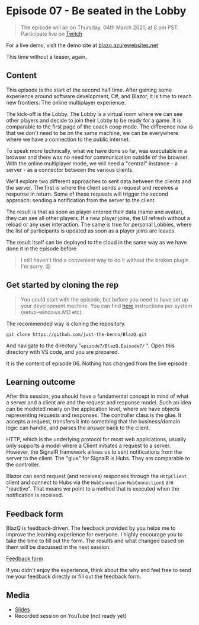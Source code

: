 # Episode 07 - Be seated in the Lobby

> The episode will air on Thursday, 04th March 2021, at 8 pm PST. Participate live on [Twitch](https://www.twitch.tv/justthebenno)

For a live demo, visit the demo site at [blazq.azurewebsites.net](https://blazq.azurewebsites.net)

This time without a teaser, again.

## Content

This episode is the start of the second half time. After gaining some experience around software development, C#, and Blazor, it is time to reach new frontiers: The online multiplayer experience. 

The kick-off is the Lobby. The Lobby is a virtual room where we can see other players and decide to join their Lobby to be ready for a game. It is comparable to the first page of the coach coop mode. The difference now is that we don't need to be on the same machine, we can be everywhere where we have a connection to the public internet.

To speak more technically, what we have done so far, was executable in a browser and there was no need for communication outside of the browser. With the online multiplayer mode, we will need a "central" instance - a server - as a connector between the various clients.

We'll explore two different approaches to sent data between the clients and the server. The first is where the client sends a request and receives a response in return. Some of these requests will trigger the second approach: sending a notification from the server to the client. 

The result is that as soon as player entered their data (name and avatar), they can see all other players. If a new player joins, the UI refresh without a reload or any user interaction.  The same is true for personal Lobbies, where the list of participants is updated as soon as a player joins are leaves. 

The result itself can be deployed to the cloud in the same way as we have done it in the episode before

> I still haven't find a convenient way to do it without the broken plugin. I'm sorry. :weary:


## Get started by cloning the rep

> You could start with the episode, but before you need to have set up your development machine. You can find [here](https://github.com/just-the-benno/BlazQ/tree/main/episode1) instructions per system (setup-windows.MD etc).

The recommended way is cloning the repository. 

```
git clone https://github.com/just-the-benno/BlazQ.git
```

And navigate to the directory "`episode7/BlazQ.Episode7/` ". Open this directory with VS code, and you are prepared. 

It is the content of episode 06. Nothing has changed from the live episode

## Learning outcome

After this session, you should have a fundamental concept in mind of what a server and a client are and the request and response model.  Such an idea can be modeled nearly on the application level, where we have objects representing requests and responses. The controller class is the glue. It accepts a request, transfers it into something that the business/domain logic can handle, and parses the answer back to the client. 

HTTP, which is the underlying protocol for most web applications, usually only supports a model where a Client initiates a request to a server. However, the SignalR framework allows us to sent notifications from the server to the client. The "glue" for SignalR is Hubs. They are comparable to the controller. 

Blazor can send request (and receives) responses through the ```HttpClient``` client and connect to Hubs via the ```HubConnection``` ```HubConnection```s are "reactive". That means we point to a method that is executed when the notification is received. 

## Feedback form

BlazQ is feedback-driven. The feedback provided by you helps me to improve the learning experience for everyone. I highly encourage you to take the time to fill out the form. The results and what changed based on them will be discussed in the next session.

[Feedback form](http://bit.ly/2MKzwF4) 

If you didn't enjoy the experience, think about the why and feel free to send me your feedback directly or fill out the feedback form. 

## Media

+ [Slides](media/slides-episode-06.pdf)
+ Recorded session on YouTube (not ready yet)
